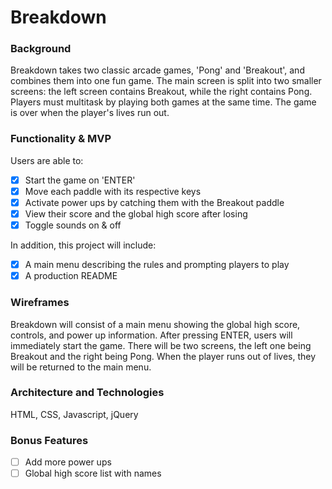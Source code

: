 # Breakdown

### Background
Breakdown takes two classic arcade games, 'Pong' and 'Breakout', and combines them into one fun game. The main screen is split into two smaller screens: the left screen contains Breakout, while the right contains Pong. Players must multitask by playing both games at the same time. The game is over when the player's lives run out.

### Functionality & MVP
Users are able to:
- [x] Start the game on 'ENTER'
- [x] Move each paddle with its respective keys
- [x] Activate power ups by catching them with the Breakout paddle
- [x] View their score and the global high score after losing
- [x] Toggle sounds on & off

In addition, this project will include:
- [x] A main menu describing the rules and prompting players to play
- [x] A production README

### Wireframes
Breakdown will consist of a main menu showing the global high score, controls, and power up information. After pressing ENTER, users will immediately start the game. There will be two screens, the left one being Breakout and the right being Pong. When the player runs out of lives, they will be returned to the main menu.

### Architecture and Technologies
HTML, CSS, Javascript, jQuery

### Bonus Features
- [ ] Add more power ups
- [ ] Global high score list with names
